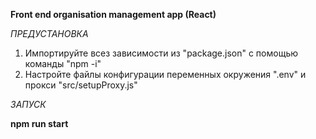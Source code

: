 **Front end organisation management app (React)**

*ПРЕДУСТАНОВКА*

1) Импортируйте всез зависимости из "package.json" с помощью команды "npm -i"
2) Настройте файлы конфигурации переменных окружения ".env" и прокси "src/setupProxy.js"

*ЗАПУСК*

**npm run start**